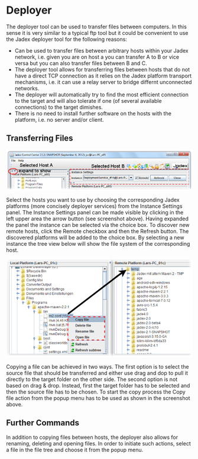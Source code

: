 # Deployer

The deployer tool can be used to transfer files between computers. In this sense it is very similar to a typical ftp tool but it could be convenient to use the Jadex deployer tool for the following reasons:

- Can be used to transfer files between arbitrary hosts within your Jadex network, i.e. given you are on host a you can transfer A to B or vice versa but you can also transfer files between B and C.
- The deployer tool allows for transferring files between hosts that do not have a direct TCP connection as it relies on the Jadex platform transport mechanisms, i.e. it can use a relay server to bridge differnt unconnected networks.
- The deployer will automatically try to find the most efficient connection to the target and will also tolerate if one (of several available connections) to the target dimishes.
- There is no need to install further software on the hosts with the platform, i.e. no server and/or client.

Transferring Files
-------------------------------

![07 Deployer@host\_selection.png](host_selection.png)

Select the hosts you want to use by choosing the corresponding Jadex platforms (more concisely deployer services) from the Instance Settings panel. The Instance Settings panel can be made visible by clicking in the left upper area the arrow button (see screenshot above). Having expanded the panel the instance can be selected via the choice box. To discover new remote hosts, click the Remote checkbox and then the Refresh button. The discovered platforms will be added to the choice box. By selecting a new instance the tree view below will show the file system of the corresponding host.

![](copy.png)

Copying a file can be achieved in two ways. The first option is to select the source file that should be transferred and either use drag and dop to pull it directly to the target folder on the other side. The second option is not based on drag & drop. Instead, first the target folder has to be selected and then the source file has to be chosen. To start the copy process the Copy file action from the popup menu has to be used as shown in the screenshot above.

Further Commands
-----------------------------

In addition to copying files between hosts, the deployer also allows for renaming, deleting and opening files. In order to initiate such actions, select a file in the file tree and choose it from the popup menu.
